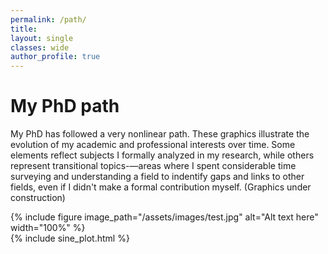 ```yaml
---
permalink: /path/
title:  
layout: single
classes: wide
author_profile: true 
---
```

# My PhD path
My PhD has followed a very nonlinear path. These graphics illustrate the evolution of my academic and professional interests over time. Some elements reflect subjects I formally analyzed in my research, while others represent transitional topics-—areas where I spent considerable time surveying and understanding a field to indentify gaps and links to other fields, even if I didn't make a formal contribution myself. (Graphics under construction)

{% include figure image_path="/assets/images/test.jpg" alt="Alt text here" width="100%" %}  
{% include sine_plot.html %}
